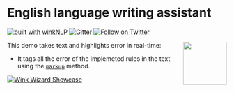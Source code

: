 # English language writing assistant


[![built with winkNLP](https://img.shields.io/badge/built%20with-winkNLP-blueviolet)](https://github.com/winkjs/wink-nlp) [![Gitter](https://img.shields.io/gitter/room/nwjs/nw.js.svg)](https://gitter.im/winkjs/Lobby) [![Follow on Twitter](https://img.shields.io/twitter/follow/winkjs_org?style=social)](https://twitter.com/winkjs_org)

[<img align="right" src="https://decisively.github.io/wink-logos/logo-title.png" width="100px" >](https://winkjs.org/)

This demo takes text and highlights error in real-time:
- It tags all the error of the implemeted rules in the text using the [`markup`](https://winkjs.org/wink-nlp/visualizing-markup.html) method.



[<img src="https://cdn.discordapp.com/attachments/770700218811285574/891729754762403910/unknown.png" alt="Wink Wizard Showcase">](https://winkjs.org/)
